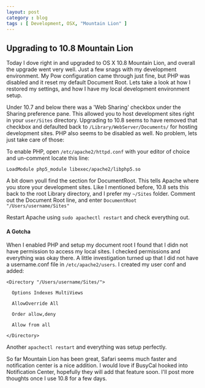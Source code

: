 ```yaml
---
layout: post
category : blog
tags : [ Development, OSX, "Mountain Lion" ]
---
```


<h2>Upgrading to 10.8 Mountain Lion</h2>
<p>Today I dove right in and upgraded to OS X 10.8 Mountain Lion, and overall the upgrade went very well.  Just a few snags with my development environment.  My Pow configuration came through just fine, but PHP was disabled and it reset my default Document Root.  Lets take a look at how I restored my settings, and how I have my local development environment setup.</p>
<p>Under 10.7 and below there was a 'Web Sharing' checkbox under the Sharing preference pane. This allowed you to host development sites right in your <code>user/Sites</code> directory.  Upgrading to 10.8 seems to have removed that checkbox and defaulted back to <code>/Library/WebServer/Documents/</code> for hosting development sites. PHP also seems to be disabled as well.  No problem, lets just take care of those:</p>
<p>To enable PHP, open <code>/etc/apache2/httpd.conf</code> with your editor of choice and un-comment locate this line:</p>
<p><code>LoadModule php5_module libexec/apache2/libphp5.so</code></p>
<p>A bit down youll find the section for DocumentRoot. This tells Apache where you store your development sites.  Like I mentioned before, 10.8 sets this back to the root Library directory, and I prefer my <code>~/Sites</code>
folder. Comment out the Document Root line, and enter <code>DocumentRoot "/Users/username/Sites"</code></p>
<p>Restart Apache using <code>sudo apachectl restart</code> and check everything out.</p>
<h4>A Gotcha</h4>
<p>When I enabled PHP and setup my document root I found that I didn not have permission to access my local sites.  I checked permissions and everything was okay there.  A little investigation turned up that I did not have a username.conf file in <code>/etc/apache2/users</code>.  I created my user conf and added:<br /><code>
&lt;Directory "/Users/username/Sites/"&gt;<br />
&emsp;&emsp;Options Indexes MultiViews<br />
&emsp;&emsp;AllowOverride All<br />
&emsp;&emsp;Order allow,deny<br />
&emsp;&emsp;Allow from all<br />
&lt;/Directory&gt;<br /></code></p>
<p>Another <code>apachectl restart</code> and everything was setup perfectly.</p>
<p>So far Mountain Lion has been great, Safari seems much faster and notification center is a nice addition. I would love if BusyCal hooked into Notification Center, hopefully they will add that feature soon. I'll post more thoughts once I use 10.8 for a few days.</p>
